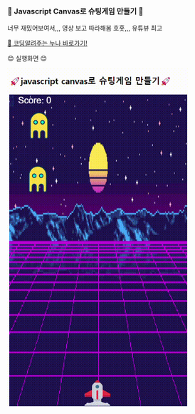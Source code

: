 ### 🚀 Javascript Canvas로 슈팅게임 만들기 🚀

너무 재밌어보여서,,, 영상 보고 따라해봄 호홋,,, 유튜뷰 최고 

[🔎 코딩알려주는 누나 바로가기!](https://www.youtube.com/watch?v=TJmvuyt6tT8&t=2s)

😊 실행화면 😊

![Alt text](%EC%8A%88%ED%8C%85%EA%B2%8C%EC%9E%84.gif)
